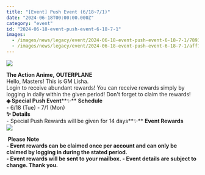 ```yaml
---
title: "[Event] Push Event (6/18~7/1)"
date: "2024-06-18T00:00:00.000Z"
category: "event"
id: "2024-06-18-event-push-event-6-18-7-1"
images:
  - /images/news/legacy/event/2024-06-18-event-push-event-6-18-7-1/78933287dd38475aa79934cd937ad938.webp
  - /images/news/legacy/event/2024-06-18-event-push-event-6-18-7-1/aff798889d6a43b8b40ed23870084875.webp
---
```


![](/images/news/legacy/event/2024-06-18-event-push-event-6-18-7-1/78933287dd38475aa79934cd937ad938.webp)  

**The Action Anime,** **OUTERPLANE**          
Hello, Masters! This is GM Lisha.  
Login to receive abundant rewards! You can receive rewards simply by logging in daily within the given period! Don't forget to claim the rewards! **◈ Special Push Event****✨** **Schedule**      
\- 6/18 (Tue) - 7/1 (Mon)  
**✨** **Details**     
\- Special Push Rewards will be given for 14 days**✨** **Event Rewards**  
![](/images/news/legacy/event/2024-06-18-event-push-event-6-18-7-1/aff798889d6a43b8b40ed23870084875.webp)  
  
 ****Please Note**  
\- Event rewards can be claimed once per account and can only be claimed by logging in during the stated period.  
\- Event rewards will be sent to your mailbox. - Event details are subject to change. Thank you.**
